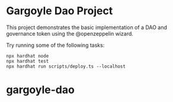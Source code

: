 # Gargoyle Dao Project

This project demonstrates the basic implementation of a DAO and governance token using the @openzeppelin wizard.

Try running some of the following tasks:

```shell
npx hardhat node
npx hardhat test
npx hardhat run scripts/deploy.ts --localhost
```
# gargoyle-dao
